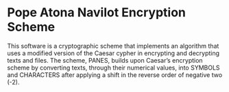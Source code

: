 # Pope Atona Navilot Encryption Scheme
This software is a cryptographic scheme that implements an algorithm that uses a modified version of the Caesar cypher in encrypting and decrypting texts and files. The scheme, PANES, builds upon Caesar’s encryption scheme by converting texts, through their numerical values, into SYMBOLS and CHARACTERS after applying a shift in the reverse order of negative two (-2).
